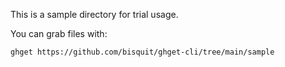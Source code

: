 This is a sample directory for trial usage.

You can grab files with:

```sh
ghget https://github.com/bisquit/ghget-cli/tree/main/sample
```
